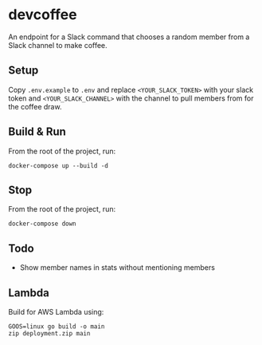 # devcoffee

An endpoint for a Slack command that chooses a random member from a Slack
channel to make coffee.

## Setup

Copy `.env.example` to `.env` and replace `<YOUR_SLACK_TOKEN>` with your slack
token and `<YOUR_SLACK_CHANNEL>` with the channel to pull members from for the
coffee draw.

## Build & Run

From the root of the project, run:
```
docker-compose up --build -d
```

## Stop

From the root of the project, run:
```
docker-compose down
```

## Todo

- Show member names in stats without mentioning members

## Lambda

Build for AWS Lambda using:

```
GOOS=linux go build -o main
zip deployment.zip main
```
